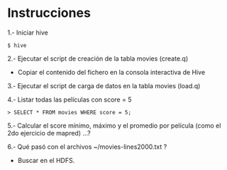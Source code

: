 # Instrucciones

1.- Iniciar hive
```
$ hive
```

2.- Ejecutar el script de creación de la tabla movies (create.q)
- Copiar el contenido del fichero en la consola interactiva de Hive

3.- Ejecutar el script de carga de datos en la tabla movies (load.q)

4.- Listar todas las películas con score = 5
```
> SELECT * FROM movies WHERE score = 5;
```

5.- Calcular el score mínimo, máximo y el promedio por película (como el 2do ejercicio de mapred) ...?

6.- Qué pasó con el archivos ~/movies-lines2000.txt ?
- Buscar en el HDFS.
